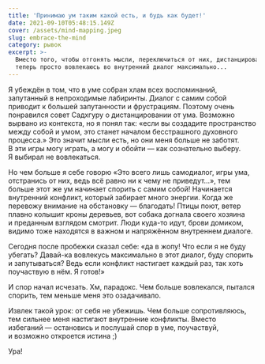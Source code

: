 ```yaml
---
title: 'Принимаю ум таким какой есть, и будь как будет!'
date: 2021-09-10T05:48:15.149Z
cover: /assets/mind-mapping.jpeg
slug: embrace-the-mind
category: рывок
excerpt: >-
  Вместо того, чтобы отгонять мысли, переключиться от них, дистанцироваться,
  теперь просто вовлекаюсь во внутренний диалог максимально...
---
```

<p>Я&nbsp;убеждён в&nbsp;том, что в&nbsp;уме собран хлам всех воспоминаний, запутанный в&nbsp;непроходимые лабиринты. Диалог с&nbsp;самим собой приводит к&nbsp;большей запутанности и&nbsp;фрустрациям. Поэтому очень понравился совет Садхгуру о&nbsp;дистанцировании от&nbsp;ума. Возможно вырвано из&nbsp;контекста, но&nbsp;я&nbsp;понял так: &laquo;если вы&nbsp;создадите пространство между собой и&nbsp;умом, это станет началом бесстрашного духовного процесса.&raquo; Это значит мысли есть, но&nbsp;они меня больше не&nbsp;заботят. В&nbsp;эти игры могу играть, а&nbsp;могу и&nbsp;обойти&nbsp;&mdash; как сознательно выберу. Я&nbsp;выбирал не&nbsp;вовлекаться.</p>
<p>Но&nbsp;чем больше я&nbsp;себе говорю &laquo;Это всего лишь самодиалог, игры ума, отстранись от&nbsp;них, ведь всё равно ни&nbsp;к&nbsp;чему не&nbsp;приведут&hellip;&raquo;, тем больше этот&nbsp;же ум&nbsp;начинает спорить с&nbsp;самим собой! Начинается внутренний конфликт, который забирает много энергии. Когда&nbsp;же перевожу внимание на&nbsp;обстановку&nbsp;&mdash; благодать! Птицы поют, ветер плавно колышит кроны деревьев, вот собака догнала своего хозяина и&nbsp;преданным взглядом смотрит. Люди <nobr>куда-то</nobr> идут, брови домиком, видимо тоже находятся в&nbsp;важном и&nbsp;напряжённом внутреннем диалоге.</p>
<p>Сегодня после пробежки сказал себе: &laquo;да&nbsp;в&nbsp;жопу! Что если я&nbsp;не&nbsp;буду убегать? <nobr>Давай-ка</nobr> вовлекусь максимально в&nbsp;этот диалог, буду спорить и&nbsp;запутываться? Ведь если конфликт настигает каждый раз, так хоть поучаствую в&nbsp;нём. Я&nbsp;готов!&raquo;</p>
<p>И&nbsp;спор начал исчезать. Хм, парадокс. Чем больше вовлекался, пытался спорить, тем меньше меня это озадачивало.</p>
<p>Извлек такой урок: от&nbsp;себя не&nbsp;убежишь. Чем больше сопротивляюсь, тем сильнее меня настигают внутренние конфликты. Вместо избеганий&nbsp;&mdash; остановись и&nbsp;послушай спор в&nbsp;уме, поучаствуй, и&nbsp;возможно откроется истина ;)</p>
<p>Ура!</p>
